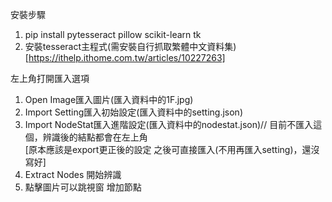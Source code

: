 安裝步驟
1. pip install pytesseract pillow scikit-learn tk
2. 安裝tesseract主程式(需安裝自行抓取繁體中文資料集)  
[https://ithelp.ithome.com.tw/articles/10227263]  
  
左上角打開匯入選項
1. Open Image匯入圖片(匯入資料中的1F.jpg)
2. Import Setting匯入初始設定(匯入資料中的setting.json)
3. Import NodeStat匯入進階設定(匯入資料中的nodestat.json)// 目前不匯入這個，辨識後的結點都會在左上角  
[原本應該是export更正後的設定 之後可直接匯入(不用再匯入setting)，還沒寫好]
4. Extract Nodes 開始辨識
5. 點擊圖片可以跳視窗 增加節點
